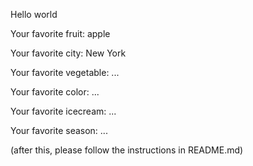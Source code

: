 
Hello world



Your favorite fruit: apple

Your favorite city: New York

Your favorite vegetable: ...

Your favorite color: ...

Your favorite icecream: ...

Your favorite season: ...


(after this, please follow the instructions in README.md)



